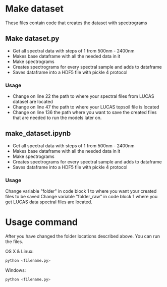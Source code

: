 # Make dataset
These files contain code that creates the dataset with spectrograms

## Make dataset.py
* Get all spectral data with steps of 1 from 500nm - 2400nm
* Makes base dataframe with all the needed data in it
* Make spectrograms 
* Creates spectrograms for every spectral sample and adds to dataframe
* Saves dataframe into a HDF5 file with pickle 4 protocol

### Usage
- Change on line 22 the path to where your spectral files from LUCAS dataset are located
- Change on line 47 the path to where your LUCAS topsoil file is located
- Change on line 136 the path where you want to save the created files that are needed to run the models later on.

## make_dataset.ipynb
* Get all spectral data with steps of 1 from 500nm - 2400nm
* Makes base dataframe with all the needed data in it
* Make spectrograms 
* Creates spectrograms for every spectral sample and adds to dataframe
* Saves dataframe into a HDF5 file with pickle 4 protocol

### Usage
Change variable "folder" in code block 1 to where you want your created files to be saved
Change variable "folder_raw" in code block 1 where you get LUCAS data spectral files are located.

# Usage command
After you have changed the folder locations described above. You can run the files.

OS X & Linux:

```sh
python <filename.py>
```

Windows:

```sh
python <filename.py>

```
